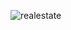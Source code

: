 ![realestate](https://user-images.githubusercontent.com/94058157/148532730-6a82b1ce-2831-4c6e-9391-0eeadc95f9f7.png)
